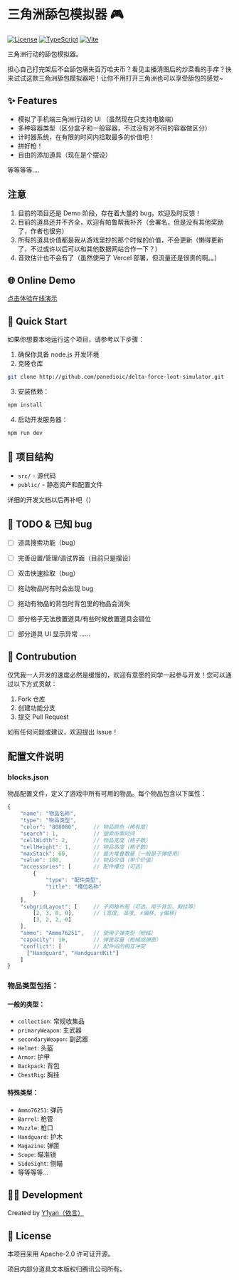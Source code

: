 # 三角洲舔包模拟器 🎮

[![License](https://img.shields.io/badge/license-Apache--2.0-blue.svg)](LICENSE)
[![TypeScript](https://img.shields.io/badge/TypeScript-5.7-blue)](package.json)
[![Vite](https://img.shields.io/badge/Vite-6.2-green)](package.json)

三角洲行动的舔包模拟器。

担心自己打完架后不会舔包痛失百万哈夫币？看见主播清图后的炒菜看的手痒？快来试试这款三角洲舔包模拟器吧！让你不用打开三角洲也可以享受舔包的感觉\~

## ✨ Features

- 模拟了手机端三角洲行动的 UI （虽然现在只支持电脑端）
- 多种容器类型（区分盒子和一般容器，不过没有对不同的容器做区分）
- 计时器系统，在有限的时间内拾取最多的价值吧！
- 拼好枪！
- 自由的添加道具（现在是个摆设）

等等等等....

## 注意

1. 目前的项目还是 Demo 阶段，存在着大量的 bug，欢迎及时反馈！
2. 目前的道具还并不齐全，欢迎有帕鲁帮我补齐（会署名，但是没有其他奖励了，作者也很穷）
3. 所有的道具价值都是我从游戏里抄的那个时候的价值，不会更新（懒得更新了，不过或许以后可以和其他数据网站合作一下？）
4. 音效估计也不会有了（虽然使用了 Vercel 部署，但流量还是很贵的啊。。）

## 🌐 Online Demo

[点击体验在线演示](https://df.y1yan.com)

## 🚀 Quick Start

如果你想要本地运行这个项目，请参考以下步骤：

1. 确保你具备 node.js 开发环境
2. 克隆仓库
```bash
git clone http://github.com/panedioic/delta-force-loot-simulator.git
```
3. 安装依赖：
```bash
npm install
```
4. 启动开发服务器：
```bash
npm run dev
```

## 📁 项目结构

- `src/` - 源代码
- `public/` - 静态资产和配置文件

详细的开发文档以后再补吧（）

## 📝 TODO & 已知 bug

- [ ] 道具搜索功能（bug）
- [ ] 完善设置/管理/调试界面（目前只是摆设）
- [ ] 双击快速拾取（bug）
- [ ] 拖动物品时有时会出现 bug
- [ ] 拖动有物品的背包时背包里的物品会消失
- [ ] 部分格子无法放置道具/有些时候放置道具会错位
- [ ] 部分道具 UI 显示异常
......


## 🤝 Contrubution

仅凭我一人开发的速度必然是缓慢的，欢迎有意愿的同学一起参与开发！您可以通过以下方式贡献：
1. Fork 仓库
2. 创建功能分支
3. 提交 Pull Request

如有任何问题或建议，欢迎提出 Issue！

## 配置文件说明

### blocks.json

物品配置文件，定义了游戏中所有可用的物品。每个物品包含以下属性：

```js
{
    "name": "物品名称",
    "type": "物品类型",
    "color": "808080",     // 物品颜色（稀有度）
    "search": 1,           // 搜索所需时间
    "cellWidth": 2,        // 物品宽度（格子数）
    "cellHeight": 1,       // 物品高度（格子数）
    "maxStack": 60,        // 最大堆叠数量（一般是子弹使用）
    "value": 100,          // 物品价值（单个价值）
    "accessories": [       // 配件槽位（可选）
        {
            "type": "配件类型",
            "title": "槽位名称"
        }
    ],
    "subgridLayout": [     // 子网格布局（可选，用于背包、胸挂等）
        [2, 3, 0, 0],      // [宽度, 高度, x偏移, y偏移]
        [3, 2, 2, 0]
    ],
    "ammo": "Ammo76251",   // 使用子弹类型（枪械）
    "capacity": 10,        // 弹匣容量（枪械或弹匣）
    "conflict": [          // 配件间的相互冲突
      ["Handguard", "HandguardKit"]
    ]
}
```

### 物品类型包括：

#### 一般的类型：

- `collection`: 常规收集品
- `primaryWeapon`: 主武器
- `secondaryWeapon`: 副武器
- `Helmet`: 头盔
- `Armor`: 护甲
- `Backpack`: 背包
- `ChestRig`: 胸挂

#### 特殊类型：

- `Ammo76251`: 弹药
- `Barrel`: 枪管
- `Muzzle`: 枪口
- `Handguard`: 护木
- `Magazine`: 弹匣
- `Scope`: 瞄准镜
- `SideSight`: 侧瞄
- 等等等等...


## 👨‍💻 Development

Created by [Y1yan（依言）](https://github.com/panedioic)

## 📄 License

本项目采用 Apache-2.0 许可证开源。

项目内部分道具文本版权归腾讯公司所有。
